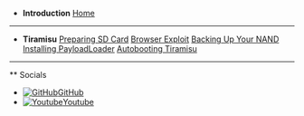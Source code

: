 - **Introduction**
[Home](/)
---
- **Tiramisu**
[Preparing SD Card](/sd)
[Browser Exploit](/browser)
[Backing Up Your NAND](/nand)
[Installing PayloadLoader](/payloadloader)
[Autobooting Tiramisu](/autoboot)
---
** Socials
- [![GitHub](https://icongr.am/simple/github.svg?color=808080&size=16)GitHub](https://github.com/skyybrew/wiiu-hbguide)
- [![Youtube](https://icongr.am/simple/youtube.svg?color=808080&size=16)Youtube](https://www.youtube.com/@Jacob-Bjorne/)
